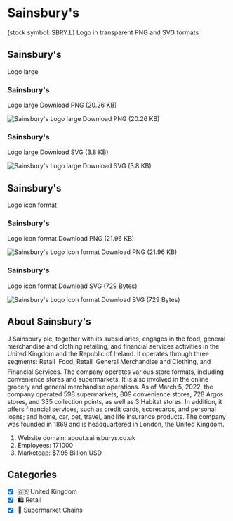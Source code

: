 # Sainsbury's
 (stock symbol: SBRY.L) Logo in transparent PNG and SVG formats

## Sainsbury's
 Logo large

### Sainsbury's
 Logo large Download PNG (20.26 KB)

![Sainsbury's
 Logo large Download PNG (20.26 KB)](/img/orig/SBRY.L_BIG-f8ac2223.png)

### Sainsbury's
 Logo large Download SVG (3.8 KB)

![Sainsbury's
 Logo large Download SVG (3.8 KB)](/img/orig/SBRY.L_BIG-db78d8b6.svg)

## Sainsbury's
 Logo icon format

### Sainsbury's
 Logo icon format Download PNG (21.96 KB)

![Sainsbury's
 Logo icon format Download PNG (21.96 KB)](/img/orig/SBRY.L-4781bd60.png)

### Sainsbury's
 Logo icon format Download SVG (729 Bytes)

![Sainsbury's
 Logo icon format Download SVG (729 Bytes)](/img/orig/SBRY.L-2b725117.svg)

## About Sainsbury's


J Sainsbury plc, together with its subsidiaries, engages in the food, general merchandise and clothing retailing, and financial services activities in the United Kingdom and the Republic of Ireland. It operates through three segments: Retail  Food, Retail  General Merchandise and Clothing, and Financial Services. The company operates various store formats, including convenience stores and supermarkets. It is also involved in the online grocery and general merchandise operations. As of March 5, 2022, the company operated 598 supermarkets, 809 convenience stores, 728 Argos stores, and 335 collection points, as well as 3 Habitat stores. In addition, it offers financial services, such as credit cards, scorecards, and personal loans; and home, car, pet, travel, and life insurance products. The company was founded in 1869 and is headquartered in London, the United Kingdom.

1. Website domain: about.sainsburys.co.uk
2. Employees: 171000
3. Marketcap: $7.95 Billion USD


## Categories
- [x] 🇬🇧 United Kingdom
- [x] 🛍️ Retail
- [x] 🛒 Supermarket Chains
